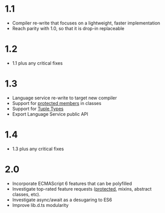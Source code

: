 # 1.1

* Compiler re-write that focuses on a lightweight, faster implementation
* Reach parity with 1.0, so that it is drop-in replaceable

# 1.2

* 1.1 plus any critical fixes

# 1.3

* Language service re-write to target new compiler
* Support for [protected members](https://github.com/Microsoft/TypeScript/pull/688) in classes
* Support for [Tuple Types](https://github.com/Microsoft/TypeScript/pull/428)
* Export Language Service public API

# 1.4

* 1.3 plus any critical fixes

# 2.0

* Incorporate ECMAScript 6 features that can be polyfilled
* Investigate top-rated feature requests ([protected](https://github.com/Microsoft/TypeScript/pull/688), mixins, abstract classes, etc). 
* Investigate async/await as a desugaring to ES6
* Improve lib.d.ts modularity